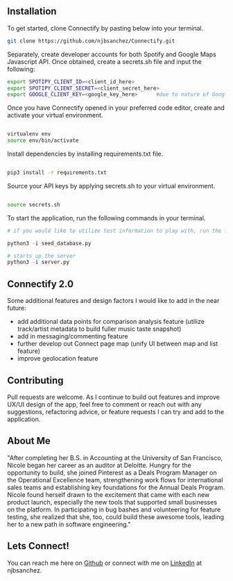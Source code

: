 <a name="install"></a>
## Installation

To get started, clone Connectify by pasting below into your terminal.

```bash
git clone https://github.com/njbsanchez/Connectify.git
```


Separately, create developer accounts for both Spotify and Google Maps Javascript API. Once obtained, create a secrets.sh file and input the following:

```bash
export SPOTIPY_CLIENT_ID=<client_id_here>
export SPOTIPY_CLIENT_SECRET=<client_secret_here>
export GOOGLE_CLIENT_KEY=<google_key_here>      #due to nature of Google's API, there is no need for a client secret key.
```
Once you have Connectify opened in your preferred code editor, create and activate your virtual environment.

```bash

virtualenv env
source env/bin/activate


```
Install dependencies by installing requirements.txt file.

```bash

pip3 install -r requirements.txt

```

Source your API keys by applying secrets.sh to your virtual environment.

```bash

source secrets.sh

```

To start the application, run the following commands in your terminal.

```python
# if you would like to utilize test information to play with, run the following:

python3 -i seed_database.py

# starts up the server
python3 -i server.py
```
<a name="connect2"></a>
## Connectify 2.0

Some additional features and design factors I would like to add in the near future:
- add additional data points for comparison analysis feature (utilize track/artist metadata to build fuller music taste snapshot)
- add in messaging/commenting feature
- further develop out Connect page map (unify UI between map and list feature)
- improve geolocation feature

<a name="contribute"></a>
## Contributing

Pull requests are welcome. As I continue to build out features and improve UX/UI design of the app, feel free to comment or reach out with any suggestions, refactoring advice, or feature requests I can try and add to the application.

<a name="aboutme"></a>
## About Me

"After completing her B.S. in Accounting at the University of San Francisco, Nicole began her career as an auditor at Deloitte. Hungry for the opportunity to build, she joined Pinterest as a Deals Program Manager on the Operational Excellence team, strengthening work flows for international sales teams and  establishing key foundations for the Annual Deals Program. Nicole found herself drawn to the excitement that came with each new product launch, especially the new tools that supported small businesses on the platform. In participating in bug bashes and volunteering for feature testing, she realized that she, too, could build these awesome tools, leading her to a new path in software engineering."

<a name="connectme"></a>
## Lets Connect!

You can reach me here on [Github](https://github.com/njbsanchez/Connectify) or connect with me on [LinkedIn](https://www.linkedin.com/in/njbsanchez/) at njbsanchez.
